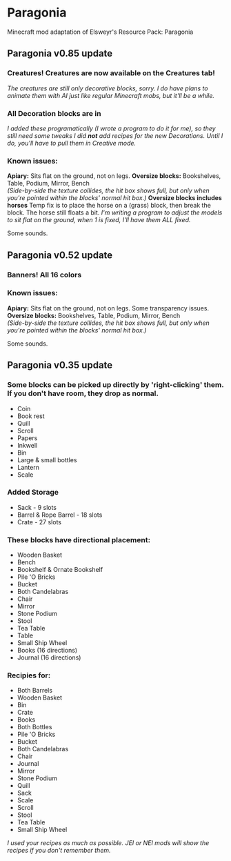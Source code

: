 # Paragonia
Minecraft mod adaptation of Elsweyr's Resource Pack: Paragonia

## Paragonia v0.85 update

### **Creatures!** Creatures are now available on the Creatures tab!
*The creatures are still only decorative blocks, sorry.  I do have plans to animate them with AI just like regular Minecraft mobs,
but it'll be a while.*

### All **Decoration** blocks are in ##
*I added these programatically (I wrote a program to do it for me), so they still need some tweaks*
*I did **not** add recipes for the new Decorations.  Until I do, you'll have to pull them in Creative mode.*

### Known issues:
**Apiary:** Sits flat on the ground, not on legs.
**Oversize blocks:** Bookshelves, Table, Podium, Mirror, Bench  
 *(Side-by-side the texture collides, the hit box shows full, but only when you're pointed within the blocks' normal hit box.)*
**Oversize blocks includes horses**  Temp fix is to place the horse on a (grass) block, then break the block.  The horse still floats a bit.
*I'm writing a program to adjust the models to sit flat on the ground, when 1 is fixed, I'll have them ALL fixed.*

Some sounds.

## Paragonia v0.52 update

### **Banners!** All 16 colors

### Known issues:
**Apiary:** Sits flat on the ground, not on legs. Some transparency issues.
**Oversize blocks:** Bookshelves, Table, Podium, Mirror, Bench  
 *(Side-by-side the texture collides, the hit box shows full, but only when you're pointed within the blocks' normal hit box.)*

Some sounds.

## Paragonia v0.35 update

### Some blocks can be picked up directly by 'right-clicking' them.  If you don't have room, they drop as normal.
+ Coin
+ Book rest
+ Quill
+ Scroll
+ Papers
+ Inkwell
+ Bin
+ Large & small bottles
+ Lantern
+ Scale

### Added **Storage**
+ Sack - 9 slots
+ Barrel & Rope Barrel - 18 slots
+ Crate - 27 slots

### These blocks have directional placement:
+ Wooden Basket
+ Bench
+ Bookshelf & Ornate Bookshelf
+ Pile 'O Bricks
+ Bucket
+ Both Candelabras
+ Chair
+ Mirror
+ Stone Podium
+ Stool
+ Tea Table
+ Table
+ Small Ship Wheel
+ Books (16 directions)
+ Journal (16 directions)

### **Recipies** for:
+ Both Barrels
+ Wooden Basket
+ Bin
+ Crate
+ Books
+ Both Bottles
+ Pile 'O Bricks
+ Bucket
+ Both Candelabras
+ Chair
+ Journal
+ Mirror
+ Stone Podium
+ Quill
+ Sack
+ Scale
+ Scroll
+ Stool
+ Tea Table
+ Small Ship Wheel

*I used your recipes as much as possible.  JEI or NEI mods will show the recipes if you don't remember them.*


